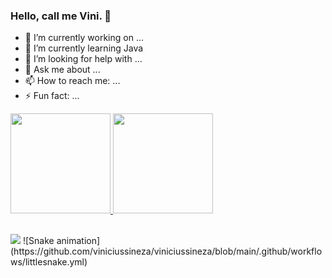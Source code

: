 ### Hello, call me Vini.  👋

<!--
**viniciussineza/viniciussineza** is a ✨ _special_ ✨ repository because its `README.md` (this file) appears on your GitHub profile.

Here are some ideas to get you started:-->

- 🔭 I’m currently working on ...
- 🌱 I’m currently learning Java
- 🤔 I’m looking for help with ...
- 💬 Ask me about ...
- 📫 How to reach me: ...
- ⚡ Fun fact: ...

<div>
  <a href="https://github.com/viniciussineza">
  <img height="160em" src="https://github-readme-stats.vercel.app/api?username=viniciussineza&show_icons=true&theme=synthwave&include_all_commits=true&count_private=true"/>
  <img height="160em" src="https://github-readme-stats.vercel.app/api/top-langs/?username=viniciussineza&layout=compact&langs_count=7&theme=synthwave"/>
</div>
  
  ##
  
<div>
    <a href="linkedin.com/in/vinícius-sineza-1bba3b28" target="_blank"><img src="https://img.shields.io/badge/-LinkedIn-%230077B5?style=for-the-badge&logo=linkedin&logoColor=white" target="_blank"></a>
   ![Snake animation](https://github.com/viniciussineza/viniciussineza/blob/main/.github/workflows/littlesnake.yml)
</div>
